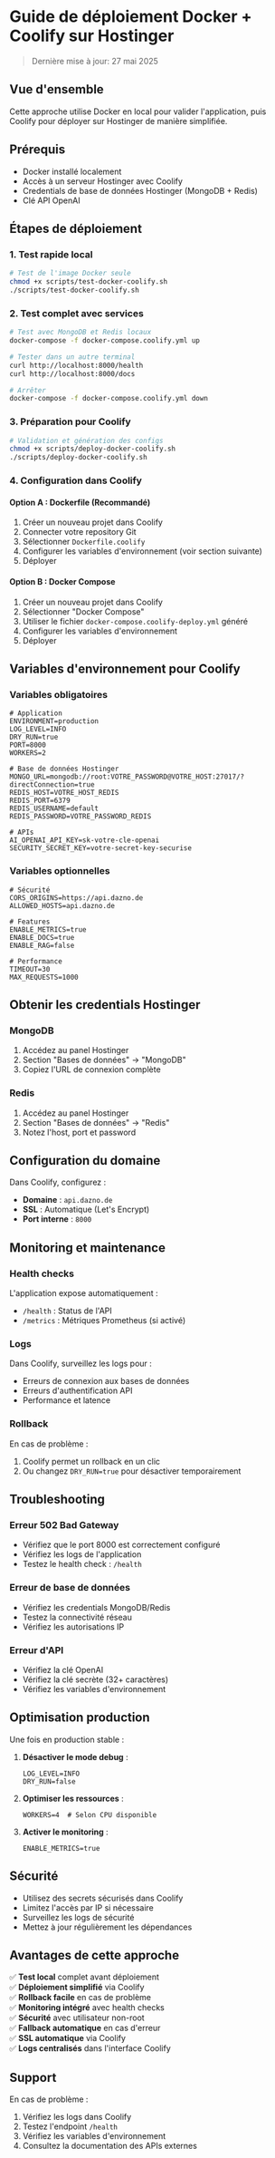 # Guide de déploiement Docker + Coolify sur Hostinger

> Dernière mise à jour: 27 mai 2025

## Vue d'ensemble

Cette approche utilise Docker en local pour valider l'application, puis Coolify pour déployer sur Hostinger de manière simplifiée.

## Prérequis

- Docker installé localement
- Accès à un serveur Hostinger avec Coolify
- Credentials de base de données Hostinger (MongoDB + Redis)
- Clé API OpenAI

## Étapes de déploiement

### 1. Test rapide local

```bash
# Test de l'image Docker seule
chmod +x scripts/test-docker-coolify.sh
./scripts/test-docker-coolify.sh
```

### 2. Test complet avec services

```bash
# Test avec MongoDB et Redis locaux
docker-compose -f docker-compose.coolify.yml up

# Tester dans un autre terminal
curl http://localhost:8000/health
curl http://localhost:8000/docs

# Arrêter
docker-compose -f docker-compose.coolify.yml down
```

### 3. Préparation pour Coolify

```bash
# Validation et génération des configs
chmod +x scripts/deploy-docker-coolify.sh
./scripts/deploy-docker-coolify.sh
```

### 4. Configuration dans Coolify

#### Option A : Dockerfile (Recommandé)
1. Créer un nouveau projet dans Coolify
2. Connecter votre repository Git
3. Sélectionner `Dockerfile.coolify`
4. Configurer les variables d'environnement (voir section suivante)
5. Déployer

#### Option B : Docker Compose
1. Créer un nouveau projet dans Coolify
2. Sélectionner "Docker Compose"
3. Utiliser le fichier `docker-compose.coolify-deploy.yml` généré
4. Configurer les variables d'environnement
5. Déployer

## Variables d'environnement pour Coolify

### Variables obligatoires

```env
# Application
ENVIRONMENT=production
LOG_LEVEL=INFO
DRY_RUN=true
PORT=8000
WORKERS=2

# Base de données Hostinger
MONGO_URL=mongodb://root:VOTRE_PASSWORD@VOTRE_HOST:27017/?directConnection=true
REDIS_HOST=VOTRE_HOST_REDIS
REDIS_PORT=6379
REDIS_USERNAME=default
REDIS_PASSWORD=VOTRE_PASSWORD_REDIS

# APIs
AI_OPENAI_API_KEY=sk-votre-cle-openai
SECURITY_SECRET_KEY=votre-secret-key-securise
```

### Variables optionnelles

```env
# Sécurité
CORS_ORIGINS=https://api.dazno.de
ALLOWED_HOSTS=api.dazno.de

# Features
ENABLE_METRICS=true
ENABLE_DOCS=true
ENABLE_RAG=false

# Performance
TIMEOUT=30
MAX_REQUESTS=1000
```

## Obtenir les credentials Hostinger

### MongoDB
1. Accédez au panel Hostinger
2. Section "Bases de données" → "MongoDB"
3. Copiez l'URL de connexion complète

### Redis
1. Accédez au panel Hostinger  
2. Section "Bases de données" → "Redis"
3. Notez l'host, port et password

## Configuration du domaine

Dans Coolify, configurez :
- **Domaine** : `api.dazno.de`
- **SSL** : Automatique (Let's Encrypt)
- **Port interne** : `8000`

## Monitoring et maintenance

### Health checks
L'application expose automatiquement :
- `/health` : Status de l'API
- `/metrics` : Métriques Prometheus (si activé)

### Logs
Dans Coolify, surveillez les logs pour :
- Erreurs de connexion aux bases de données
- Erreurs d'authentification API
- Performance et latence

### Rollback
En cas de problème :
1. Coolify permet un rollback en un clic
2. Ou changez `DRY_RUN=true` pour désactiver temporairement

## Troubleshooting

### Erreur 502 Bad Gateway
- Vérifiez que le port 8000 est correctement configuré
- Vérifiez les logs de l'application
- Testez le health check : `/health`

### Erreur de base de données
- Vérifiez les credentials MongoDB/Redis
- Testez la connectivité réseau
- Vérifiez les autorisations IP

### Erreur d'API
- Vérifiez la clé OpenAI
- Vérifiez la clé secrète (32+ caractères)
- Vérifiez les variables d'environnement

## Optimisation production

Une fois en production stable :

1. **Désactiver le mode debug** :
   ```env
   LOG_LEVEL=INFO
   DRY_RUN=false
   ```

2. **Optimiser les ressources** :
   ```env
   WORKERS=4  # Selon CPU disponible
   ```

3. **Activer le monitoring** :
   ```env
   ENABLE_METRICS=true
   ```

## Sécurité

- Utilisez des secrets sécurisés dans Coolify
- Limitez l'accès par IP si nécessaire
- Surveillez les logs de sécurité
- Mettez à jour régulièrement les dépendances

## Avantages de cette approche

✅ **Test local** complet avant déploiement  
✅ **Déploiement simplifié** via Coolify  
✅ **Rollback facile** en cas de problème  
✅ **Monitoring intégré** avec health checks  
✅ **Sécurité** avec utilisateur non-root  
✅ **Fallback automatique** en cas d'erreur  
✅ **SSL automatique** via Coolify  
✅ **Logs centralisés** dans l'interface Coolify  

## Support

En cas de problème :
1. Vérifiez les logs dans Coolify
2. Testez l'endpoint `/health`
3. Vérifiez les variables d'environnement
4. Consultez la documentation des APIs externes 